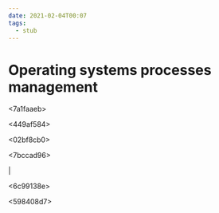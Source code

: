 ```yaml
---
date: 2021-02-04T00:07
tags: 
  - stub
---
```


# Operating systems processes management

<7a1faaeb>

<449af584>

<de629ca3>

<02bf8cb0>



<e9cdd35c>

<af4b7678>

<7bccad96>

<cf062dde>|

<6c99138e>

<598408d7>
